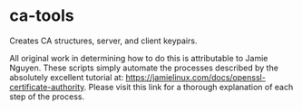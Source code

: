 # ca-tools
Creates CA structures, server, and client keypairs.

All original work in determining how to do this is attributable to Jamie Nguyen. These scripts simply automate the processes described by the absolutely excellent tutorial at: https://jamielinux.com/docs/openssl-certificate-authority. Please visit this link for a thorough explanation of each step of the process.
